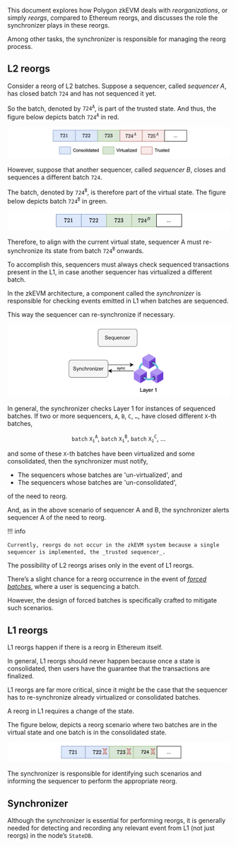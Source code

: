 This document explores how Polygon zkEVM deals with _reorganizations_, or simply _reorgs_, compared to Ethereum reorgs, and discusses the role the synchronizer plays in these reorgs.

Among other tasks, the synchronizer is responsible for managing the reorg process.

## L2 reorgs

Consider a reorg of L2 batches. Suppose a sequencer, called _sequencer A_, has closed batch $\mathtt{724}$ and has not sequenced it yet. 

So the batch, denoted by $\mathtt{724^A}$, is part of the trusted state. And thus, the figure below depicts batch $\mathtt{724^A}$ in red.

![Figure: Sequencer and 3 states](../../../img/zkEVM/sync-seq-3-states.png)

However, suppose that another sequencer, called _sequencer B_, closes and sequences a different batch $\mathtt{724}$.

The batch, denoted by $\mathtt{724^B}$, is therefore part of the virtual state. The figure below depicts batch $\mathtt{724^B}$ in green.

![Figure: Reorg - consolidated state](../../../img/zkEVM/sync-seq-consolidated-reorg.png)

Therefore, to align with the current virtual state, sequencer A must re-synchronize its state from batch $\mathtt{724^B}$ onwards.

To accomplish this, sequencers must always check sequenced transactions present in the L1, in case another sequencer has virtualized a different batch.

In the zkEVM architecture, a component called the _synchronizer_ is responsible for checking events emitted in L1 when batches are sequenced.

This way the sequencer can re-synchronize if necessary.

![Figure: Sequencer resync](../../../img/zkEVM/sync-seq-synchronizer-l1.png)

In general, the synchronizer checks Layer 1 for instances of sequenced batches. If two or more sequencers, $\mathtt{A}$, $\mathtt{B}$, $\mathtt{C}$, $\mathtt{ \dots }$, have closed different $\mathtt{X}$-th batches,

$$
\mathtt{batch\ X^A_i},\ \mathtt{batch\ X^B_i},\ \mathtt{batch\ X^C_i},\ \dots
$$

and some of these $\mathtt{X}$-th batches have been virtualized and some consolidated, then the synchronizer must notify,

- The sequencers whose batches are 'un-virtualized', and
- The sequencers whose batches are 'un-consolidated',

of the need to reorg.

And, as in the above scenario of sequencer A and B, the synchronizer alerts sequencer A of the need to reorg.

!!! info
    
    Currently, reorgs do not occur in the zkEVM system because a single sequencer is implemented, the _trusted sequencer_.

The possibility of L2 reorgs arises only in the event of L1 reorgs.

There’s a slight chance for a reorg occurrence in the event of [_forced batches_](../protocol/malfunction-resistance/sequencer-resistance.md), where a user is sequencing a batch.

However, the design of forced batches is specifically crafted to mitigate such scenarios.

## L1 reorgs

L1 reorgs happen if there is a reorg in Ethereum itself.

In general, L1 reorgs should never happen because once a state is consolidated, then users have the guarantee that the transactions are finalized.

L1 reorgs are far more critical, since it might be the case that the sequencer has to re-synchronize already virtualized or consolidated batches.

A reorg in L1 requires a change of the state.

The figure below, depicts a reorg scenario where two batches are in the virtual state and one batch is in the consolidated state.

![Figure: Reorg in L1 requires state change](../../../img/zkEVM/sync-reorg-in-l1-state.png)

The synchronizer is responsible for identifying such scenarios and informing the sequencer to perform the appropriate reorg.

## Synchronizer

Although the synchronizer is essential for performing reorgs, it is generally needed for detecting and recording any relevant event from L1 (not just reorgs) in the node’s `StateDB`.
